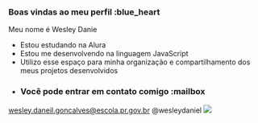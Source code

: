 ### Boas vindas ao meu perfil :blue_heart
Meu nome é Wesley Danie

- Estou estudando na Alura
- Estou me desenvolvendo na linguagem JavaScript
- Utilizo esse espaço para minha organização e compartilhamento dos meus projetos desenvolvidos
- ### Você pode entrar em contato comigo :mailbox

wesley.daneil.goncalves@escola.pr.gov.br
@wesleydaniel
![](https://tenor.com/bIT3U.gif)
